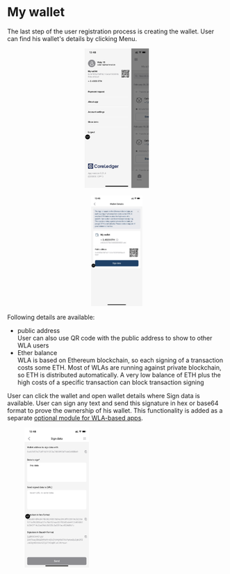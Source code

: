 # My wallet

The last step of the user registration process is creating the wallet. User can find his wallet's details by clicking Menu.&#x20;

<div align="center" data-full-width="true">

<figure><img src="../.gitbook/assets/MicrosoftTeams-image (5).png" alt="" width="148"><figcaption></figcaption></figure>

 

<figure><img src="../.gitbook/assets/MicrosoftTeams-image (6).png" alt="" width="118"><figcaption></figcaption></figure>

</div>

Following details are available:

* public address\
  User can also use QR code with the public address to show to other WLA users&#x20;
* Ether balance\
  WLA is based on Ethereum blockchain, so each signing of a transaction costs some ETH. Most of WLAs are running against private blockchain, so ETH is distributed automatically. A very low balance of ETH plus the high costs of a specific transaction can block transaction signing

User can click the wallet and open wallet details where Sign data is available. User can sign any text and send this signature in hex or base64 format to prove the ownership of his wallet. This functionality is added as a separate [optional module for WLA-based apps](../admin-user-guide/wla-modules.md).

<figure><img src="../.gitbook/assets/MicrosoftTeams-image (1).png" alt="" width="148"><figcaption></figcaption></figure>
